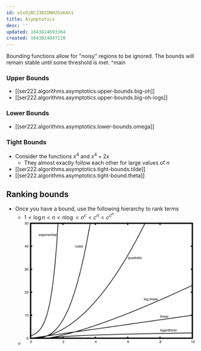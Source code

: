 ```yaml
---
id: vSxOjBCJ3BZONHZGxKAn1
title: Asymptotics
desc: ''
updated: 1643824693364
created: 1643824047110
---
```


Bounding functions allow for "noisy" regions to be ignored. The bounds will remain stable until some threshold is met.
^main
### Upper Bounds
- [[ser222.algorithms.asymptotics.upper-bounds.big-oh]]
- [[ser222.algorithms.asymptotics.upper-bounds.big-oh-logs]]
### Lower Bounds
- [[ser222.algorithms.asymptotics.lower-bounds.omega]]
### Tight Bounds
- Consider the functions $x^4$ and $x^4+2x$
    - They almost exactly follow each other for large values of $n$
- [[ser222.algorithms.asymptotics.tight-bounds.tilde]]
- [[ser222.algorithms.asymptotics.tight-bound.theta]]
## Ranking bounds
- Once you have a bound, use the following hierarchy to rank terms
    - $1<\log{n}<n<n\log<n^c<c^n<c^{c^n}$
    - ![](/assets/images/2022-02-02-10-39-26.png)
